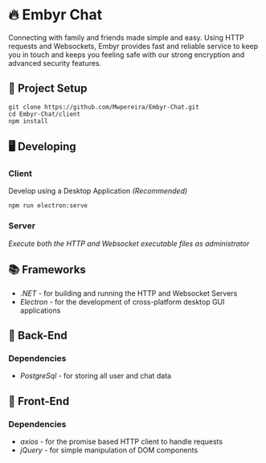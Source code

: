 # 🔥 Embyr Chat

Connecting with family and friends made simple and easy. Using HTTP requests and Websockets, Embyr provides fast and reliable service to keep you in touch and keeps you feeling safe with our strong encryption and advanced security features.

## 📐 Project Setup
```
git clone https://github.com/Mwpereira/Embyr-Chat.git
cd Embyr-Chat/client
npm install
```

## 🖥 Developing

### Client
Develop using a Desktop Application *(Recommended)*
```
npm run electron:serve
```

### Server
*Execute both the HTTP and Websocket executable files as administrator*

## 📚 Frameworks

* *.NET* - for building and running the HTTP and Websocket Servers
* *Electron* - for the development of cross-platform desktop GUI applications

## 🔐 Back-End

  ### Dependencies
  
  * *PostgreSql* - for storing all user and chat data

## 🎨 Front-End

  ### Dependencies
  
  * *axios* - for the promise based HTTP client to handle requests
  * *jQuery* - for simple manipulation of DOM components

